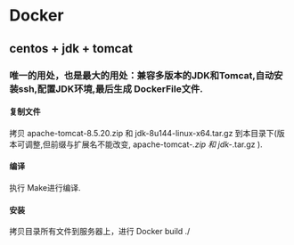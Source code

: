 # Docker
## centos + jdk + tomcat 


### 唯一的用处，也是最大的用处：兼容多版本的JDK和Tomcat,自动安装ssh,配置JDK环境,最后生成 DockerFile文件.

#### 复制文件
拷贝 apache-tomcat-8.5.20.zip 和 jdk-8u144-linux-x64.tar.gz 到本目录下(版本可调整,但前缀与扩展名不能改变, apache-tomcat-*.zip 和 jdk-*.tar.gz ).

#### 编译
执行 Make进行编译.

#### 安装
拷贝目录所有文件到服务器上，进行 Docker build ./



